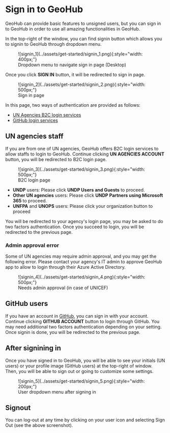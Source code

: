 # Sign in to GeoHub

GeoHub can provide basic features to unsigned users, but you can sign in to GeoHub in order to use all amazing functionalities in GeoHub.

In the top-right of the window, you can find signin button which allows you to signin to GeoHub through dropdown menu.

<figure markdown="span">
  ![signin_1](../assets/get-started/signin_1.png){:style="width: 400px;"}
  <figcaption>Dropdown menu to navigate sign in page (Desktop)</figcaption>
</figure>

Once you click **SIGN IN** button, it will be redirected to sign in page.

<figure markdown="span">
  ![signin_2](../assets/get-started/signin_2.png){:style="width: 500px;"}
  <figcaption>Sign in page</figcaption>
</figure>

In this page, two ways of authentication are provided as follows:

- [UN Agencies B2C login services](#un-agencies-staff)
- [GitHub login services](#github-users)

## UN agencies staff

If you are from one of UN agencies, GeoHub offers B2C login services to allow staffs to login to GeoHub. Continue clicking **UN AGENCIES ACCOUNT** button, you will be redirected to B2C login page.

<figure markdown="span">
  ![signin_3](../assets/get-started/signin_3.png){:style="width: 500px;"}
  <figcaption>B2C login page</figcaption>
</figure>

- **UNDP** users: Please click **UNDP Users and Guests** to proceed.
- **Other UN agencies** users: Please click **UNDP Partners using Microsoft 365** to proceed.
- **UNFPA** and **UNOPS** users: Please click your organization button to proceed

You will be redirected to your agency's login page, you may be asked to do two factors authentication. Once you succeed to login, you will be redirected to the previous page.

### Admin approval error

Some of UN agencies may require admin approval, and you may get the following error. Please contact your agency's IT admin to approve GeoHub app to allow to login through their Azure Active Directory.

<figure markdown="span">
  ![signin_4](../assets/get-started/signin_4.png){:style="width: 500px;"}
  <figcaption>Needs admin approval (in case of UNICEF)</figcaption>
</figure>

## GitHub users

If you have an account in [GitHub](https://github.com/), you can sign in with your account. Continue clicking **GITHUB ACCOUNT** button to login through GitHub. You may need additional two factors authentication depending on your setting. Once signin is done, you will be redirected to the previous page.

## After signining in

Once you have signed in to GeoHub, you will be able to see your initials (UN users) or your profile image (GitHub users) at the top-right of window. Then, you will be able to sign out or going to customize some settings.

<figure markdown="span">
  ![signin_5](../assets/get-started/signin_5.png){:style="width: 200px;"}
  <figcaption>User dropdown menu after signing in</figcaption>
</figure>

## Signout

You can log-out at any time by clicking on your user icon and selecting Sign Out (see the above screenshot).
